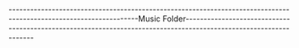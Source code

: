 ------------------------------------------------------------------------------------------------------------------Music Folder------------------------------------------------------------------------------------------------------------------
